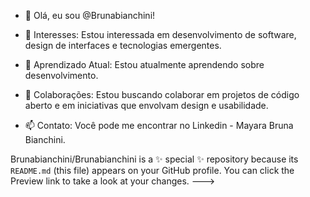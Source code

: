 - 👋 Olá, eu sou @Brunabianchini!

- 👀 Interesses: Estou interessada em desenvolvimento de software, design de interfaces e tecnologias emergentes.
- 🌱 Aprendizado Atual: Estou atualmente aprendendo sobre desenvolvimento.
- 💞️ Colaborações: Estou buscando colaborar em projetos de código aberto e em iniciativas que envolvam design e usabilidade.
- 📫 Contato: Você pode me encontrar no Linkedin - Mayara Bruna Bianchini.

Brunabianchini/Brunabianchini is a ✨ special ✨ repository because its `README.md` (this file) appears on your GitHub profile.
You can click the Preview link to take a look at your changes.
--->
